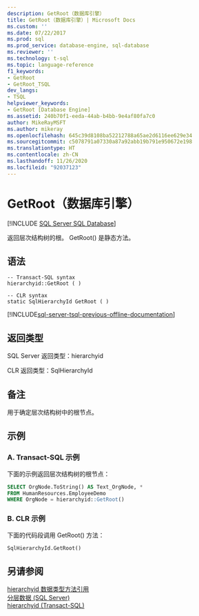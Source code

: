 ```yaml
---
description: GetRoot（数据库引擎）
title: GetRoot（数据库引擎）| Microsoft Docs
ms.custom: ''
ms.date: 07/22/2017
ms.prod: sql
ms.prod_service: database-engine, sql-database
ms.reviewer: ''
ms.technology: t-sql
ms.topic: language-reference
f1_keywords:
- GetRoot
- GetRoot_TSQL
dev_langs:
- TSQL
helpviewer_keywords:
- GetRoot [Database Engine]
ms.assetid: 240b70f1-eeda-44ab-b4bb-9e4af80fa7c0
author: MikeRayMSFT
ms.author: mikeray
ms.openlocfilehash: 645c39d8108ba52212788a65ae2d6116ee629e34
ms.sourcegitcommit: c5078791a07330a87a92abb19b791e950672e198
ms.translationtype: HT
ms.contentlocale: zh-CN
ms.lasthandoff: 11/26/2020
ms.locfileid: "92037123"
---
```

# <a name="getroot-database-engine"></a>GetRoot（数据库引擎）

[!INCLUDE [SQL Server SQL Database](../../includes/applies-to-version/sql-asdb.md)]

返回层次结构树的根。 GetRoot() 是静态方法。
  
## <a name="syntax"></a>语法  
  
```syntaxsql
-- Transact-SQL syntax  
hierarchyid::GetRoot ( )   
```  
  
```syntaxsql
-- CLR syntax  
static SqlHierarchyId GetRoot ( )   
```  

[!INCLUDE[sql-server-tsql-previous-offline-documentation](../../includes/sql-server-tsql-previous-offline-documentation.md)]

## <a name="return-types"></a>返回类型  
SQL Server 返回类型：hierarchyid
  
CLR 返回类型：SqlHierarchyId
  
## <a name="remarks"></a>备注  
用于确定层次结构树中的根节点。
  
## <a name="examples"></a>示例  
  
### <a name="a-transact-sql-example"></a>A. Transact-SQL 示例  
下面的示例返回层次结构树的根节点：
  
```sql
SELECT OrgNode.ToString() AS Text_OrgNode, *  
FROM HumanResources.EmployeeDemo  
WHERE OrgNode = hierarchyid::GetRoot()  
```  
  
### <a name="b-clr-example"></a>B. CLR 示例  
下面的代码段调用 GetRoot() 方法：
  
```sql
SqlHierarchyId.GetRoot()  
```  
  
## <a name="see-also"></a>另请参阅
[hierarchyid 数据类型方法引用](./hierarchyid-data-type-method-reference.md)  
[分层数据 (SQL Server)](../../relational-databases/hierarchical-data-sql-server.md)  
[hierarchyid (Transact-SQL)](../../t-sql/data-types/hierarchyid-data-type-method-reference.md)
  
